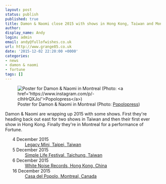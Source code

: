 ```yaml
---
layout: post
status: publish
published: true
title: Damon & Naomi close 2015 with shows in Hong Kong, Taiwan and Montreal
author:
display_name: Andy
login: admin
email: andy@fullofwishes.co.uk
url: http://www.grange85.co.uk
date: '2015-12-02 22:20:00 +0000'
categories:
- news
- damon & naomi
- fortune
tags: []
---
```

<figure class="caption aligncenter"><img src="https://media.fullofwishes.co.uk/03-damon_and_naomi/show_assets/2015-12-16/2015-12-16-damon-and-naomi-montreal-popolopress-instagram.jpg" alt="Poster for Damon & Naomi in Montreal (Photo: <a href='https://www.instagram.com/p/-cIhHrQXJo/'>Popolopress</a>)" /><figcaption class="caption-text">Poster for Damon & Naomi in Montreal (Photo: <a href='https://www.instagram.com/p/-cIhHrQXJo/'>Popolopress</a>)</figcaption></figure>
<p class="lead">Damon & Naomi are wrapping up 2015 with some shows. First they're heading back out east for two shows in Taiwan and then their first ever show in Hong Kong. Finally they're in Montreal for a performance of Fortune.</p>
<ul class="dl-horizontal">
	<dt>4 December 2015</dt><dd><a href="/database/damon-and-naomi/shows/2015/2015-12-04-damon-and-naomi-legacy-mini-taipei-taiwan/">Legacy Mini, Taipei, Taiwan</a></dd>
	<dt>5 December 2015</dt><dd><a href="/database/damon-and-naomi/shows/2015/2015-12-05-damon-and-naomi-simple-life-festival-taichung-taiwan/">Simple Life Festival, Taichung, Taiwan</a></dd>
	<dt>6 December 2015</dt><dd><a href="/database/damon-and-naomi/shows/2015/2015-12-06-damon-and-naomi-white-noise-records-hong-kong-china/">White Noise Records, Hong Kong, China</a></dd>
	<dt>16 December 2015</dt><dd><a href="/database/damon-and-naomi/shows/2015/2015-12-16-damon-and-naomi-casa-del-popolo-montreal-canada/">Casa del Popolo, Montreal, Canada</a></dd>
</ul>
